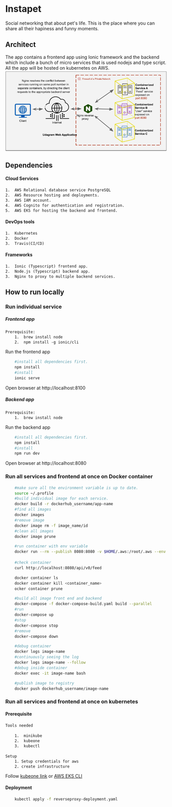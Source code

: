 # Instapet

Social networking that about pet's life. This is the place where you can share all their hapiness and funny moments. 

## Architect

The app contains a frontend app using Ionic framework and the backend which include a bunch of micro services that is used nodejs and type script. All the app will be hosted on kubernetes on AWS. 
![architect](./resources/nginx.png)
## Dependencies

#### Cloud Services
    1.  AWS Relational database service PostgreSQL
    2.  AWS Resource hosting and deployments.
    3.  AWS IAM account.
    4.  AWS Cognito for authentication and registration.
    5.  AWS EKS for hosting the backend and frontend.

#### DevOps tools

    1.  Kubernetes
    2.  Docker
    3.  Travis(CI/CD)

#### Frameworks
    1.  Ionic (Typescript) frontend app.
    2.  Node.js (Typescript) backend app.
    3.  Nginx to proxy to multiple backend services.


## How to run locally

### Run individual service

##### Frontend app
    Prerequisite:
        1.  brew install node
        2.  npm install -g ionic/cli

Run the frontend app
```bash
    #install all dependencies first.
    npm install
    #install 
    ionic serve
```
Open browser at http://localhost:8100

##### Backend app
    Prerequisite:
        1.  brew install node

Run the backend app
```bash
    #install all dependencies first.
    npm install
    #install 
    npm run dev
```
Open browser at http://localhost:8080

### Run all services and frontend at once on Docker container
```bash
    #make sure all the environment variable is up to date.
    source ~/.profile
    #build individual image for each service.
    docker build -r dockerhub_username/app-name
    #find all images
    docker images
    #remove image
    docker image rm -f image_name/id
    #clean all images
    docker image prune
```
```bash
    #run container with env variable
    docker run --rm --publish 8080:8080 -v $HOME/.aws:/root/.aws --env POSTGRESS_HOST=$POSTGRESS_HOST --env POSTGRESS_USERNAME=$POSTGRESS_USERNAME --env POSTGRESS_PASSWORD=$POSTGRESS_PASSWORD --env POSTGRESS_DATABASE=$POSTGRESS_DATABASE --env AWS_REGION=$AWS_REGION --env AWS_PROFILE=$AWS_PROFILE --env AWS_BUCKET=$AWS_BUCKET --env JWT_SECRET=$JWT_SECRET --name feed dockerhub_username/instapet-feed

    #check container
    curl http://localhost:8080/api/v0/feed
```
```bash
    docker container ls
    docker container kill <container_name>
    ocker container prune
```

```bash
    #build all image front end and backend
    docker-compose -f docker-compose-build.yaml build --parallel
    #run
    docker-compose up
    #stop
    docker-compose stop
    #remove
    docker-compose down
```

```bash
    #debug container
    docker logs image-name
    #continuously seeing the log
    docker logs image-name --follow
    #debug inside container
    docker exec -it image-name bash
```

```bash
    #publish image to registry
    docker push dockerhub_username/image-name
```
### Run all services and frontend at once on kubernetes

#### Prerequisite
    Tools needed

        1.  minikube
        2.  kubeone
        3.  kubectl

    Setup
        1. Setup credentials for aws
        2. create infrastructure
 Follow [kubeone link](https://github.com/kubermatic/kubeone/blob/master/docs/quickstart-aws.md) or [AWS EKS CLI](https://github.com/weaveworks/eksctl) 


#### Deployment

```bash
    kubectl apply -f reverseproxy-deployment.yaml
```
